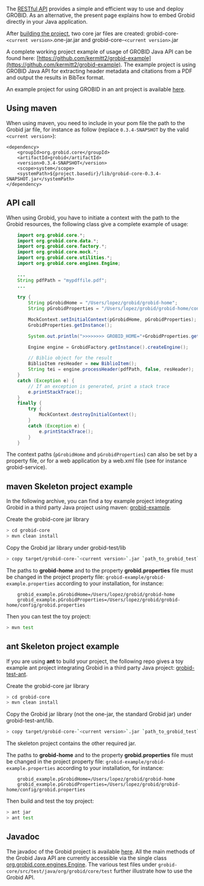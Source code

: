 The [RESTful API](Grobid-service.md) provides a simple and efficient way to use and deploy GROBID. As an alternative, the present page explains how to embed Grobid directly in your Java application. 

After [building the project](Install-Grobid.md), two core jar files are created: grobid-core-`<current version>`.one-jar.jar and grobid-core-`<current version>`.jar
	
A complete working project example of usage of GROBID Java API can be found here: [https://github.com/kermitt2/grobid-example](https://github.com/kermitt2/grobid-example). The example project is using GROBID Java API for extracting header metadata and citations from a PDF and output the results in BibTex format. 

An example project for using GROBID in an ant project is available [here](https://github.com/kermitt2/grobid-test-ant).

## Using maven

When using maven, you need to include in your pom file the path to the Grobid jar file, for instance as follow (replace `0.3.4-SNAPSHOT` by the valid `<current version>`):

	<dependency>
	    <groupId>org.grobid.core</groupId>
	    <artifactId>grobid</artifactId>
	    <version>0.3.4-SNAPSHOT</version>
	    <scope>system</scope>
	    <systemPath>${project.basedir}/lib/grobid-core-0.3.4-SNAPSHOT.jar</systemPath>
	</dependency>


## API call

When using Grobid, you have to initiate a context with the path to the Grobid resources, the following class give a complete example of usage:

```java
    import org.grobid.core.*;
    import org.grobid.core.data.*;
    import org.grobid.core.factory.*;
    import org.grobid.core.mock.*;
    import org.grobid.core.utilities.*;
    import org.grobid.core.engines.Engine;
    
	...
    String pdfPath = "mypdffile.pdf";
    ...
	
	try {
		String pGrobidHome = "/Users/lopez/grobid/grobid-home";
		String pGrobidProperties = "/Users/lopez/grobid/grobid-home/config/grobid.properties";

		MockContext.setInitialContext(pGrobidHome, pGrobidProperties);		
		GrobidProperties.getInstance();

		System.out.println(">>>>>>>> GROBID_HOME="+GrobidProperties.get_GROBID_HOME_PATH());

		Engine engine = GrobidFactory.getInstance().createEngine();

		// Biblio object for the result
		BiblioItem resHeader = new BiblioItem();
		String tei = engine.processHeader(pdfPath, false, resHeader);
	} 
	catch (Exception e) {
		// If an exception is generated, print a stack trace
		e.printStackTrace();
	} 
	finally {
		try {
			MockContext.destroyInitialContext();
		} 
		catch (Exception e) {
			e.printStackTrace();
		}
	}
```

The context paths (`pGrobidHome` and `pGrobidProperties`) can also be set by a property file, or for a web application by a web.xml file (see for instance grobid-service).


## maven Skeleton project example

In the following archive, you can find a toy example project integrating Grobid in a third party Java project using maven: [grobid-example](https://github.com/kermitt2/grobid-example). 

Create the grobid-core jar library
```bash
> cd grobid-core
> mvn clean install
```

Copy the Grobid jar library under grobid-test/lib

```bash
> copy target/grobid-core-`<current version>`.jar `path_to_grobid_test`/grobid-test/lib
```

The paths to __grobid-home__ and to the property __grobid.properties__ file must be changed in the project property file:  `grobid-example/grobid-example.properties` according to your installation, for instance: 

		grobid_example.pGrobidHome=/Users/lopez/grobid/grobid-home
		grobid_example.pGrobidProperties=/Users/lopez/grobid/grobid-home/config/grobid.properties

Then you can test the toy project:
```bash
> mvn test
```

## ant Skeleton project example

If you are using __ant__ to build your project, the following repo gives a toy example ant project integrating Grobid in a third party Java project: [grobid-test-ant](https://github.com/kermitt2/grobid-test-ant). 

Create the grobid-core jar library
```bash
> cd grobid-core
> mvn clean install
```

Copy the Grobid jar library (not the one-jar, the standard Grobid jar) under grobid-test-ant/lib. 
```bash
> copy target/grobid-core-`<current version>`.jar `path_to_grobid_test`/grobid-test-ant/lib
```
The skeleton project contains the other required jar. 

The paths to __grobid-home__ and to the property __grobid.properties__ file must be changed in the project property file:  `grobid-example/grobid-example.properties` according to your installation, for instance: 

		grobid_example.pGrobidHome=/Users/lopez/grobid/grobid-home
		grobid_example.pGrobidProperties=/Users/lopez/grobid/grobid-home/config/grobid.properties

Then build and test the toy project:
```bash
> ant jar
> ant test
```

## Javadoc

The javadoc of the Grobid project is available [here](http://grobid.github.io/). All the main methods of the Grobid Java API are currently accessible via the single class [org.grobid.core.engines.Engine](http://grobid.github.io/grobid-core/org/grobid/core/engines/Engine.html). The various test files under `grobid-core/src/test/java/org/grobid/core/test` further illustrate how to use the Grobid API.
